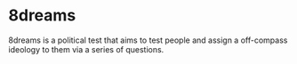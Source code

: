 # 8dreams
8dreams is a political test that aims to test people and assign a off-compass ideology to them via a series of questions.
